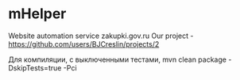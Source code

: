 # mHelper
Website automation service zakupki.gov.ru
Our project - https://github.com/users/BJCreslin/projects/2

Для компиляции, с выключенными тестами, mvn clean package -DskipTests=true -Pci
